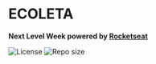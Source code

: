 <p align="center">

# ECOLETA

**Next Level Week powered by [Rocketseat](https://rocketseat.com.br/)**

  <img alt="License" src="https://img.shields.io/badge/license-mit-success">
  <img alt="Repo size" src="https://img.shields.io/github/repo-size/jorgedjr21/ecoleta">
</p>